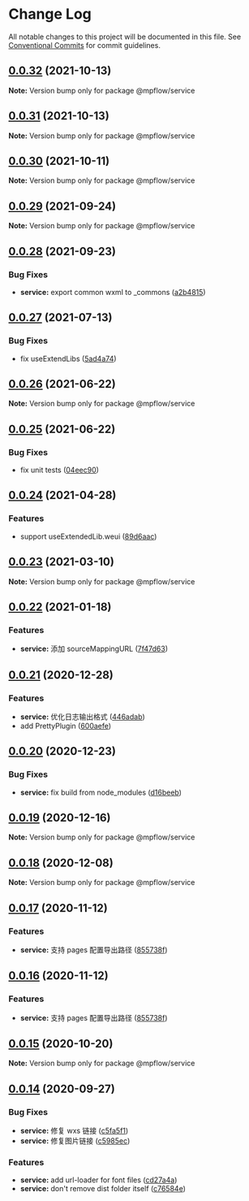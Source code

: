 # Change Log

All notable changes to this project will be documented in this file.
See [Conventional Commits](https://conventionalcommits.org) for commit guidelines.

## [0.0.32](https://github.com/wechat-miniprogram/mpflow/compare/@mpflow/service@0.0.31...@mpflow/service@0.0.32) (2021-10-13)

**Note:** Version bump only for package @mpflow/service

## [0.0.31](https://github.com/wechat-miniprogram/mpflow/compare/@mpflow/service@0.0.30...@mpflow/service@0.0.31) (2021-10-13)

**Note:** Version bump only for package @mpflow/service

## [0.0.30](https://github.com/wechat-miniprogram/mpflow/compare/@mpflow/service@0.0.29...@mpflow/service@0.0.30) (2021-10-11)

**Note:** Version bump only for package @mpflow/service

## [0.0.29](https://github.com/wechat-miniprogram/mpflow/compare/@mpflow/service@0.0.28...@mpflow/service@0.0.29) (2021-09-24)

**Note:** Version bump only for package @mpflow/service

## [0.0.28](https://github.com/wechat-miniprogram/mpflow/compare/@mpflow/service@0.0.27...@mpflow/service@0.0.28) (2021-09-23)

### Bug Fixes

- **service:** export common wxml to \_commons ([a2b4815](https://github.com/wechat-miniprogram/mpflow/commit/a2b48151cd5df9b5ceaff8ea11535d936fb133ef))

## [0.0.27](https://github.com/wechat-miniprogram/mpflow/compare/@mpflow/service@0.0.26...@mpflow/service@0.0.27) (2021-07-13)

### Bug Fixes

- fix useExtendLibs ([5ad4a74](https://github.com/wechat-miniprogram/mpflow/commit/5ad4a747d31e278f7aea80cf9bd2d6a3d11a212a))

## [0.0.26](https://github.com/wechat-miniprogram/mpflow/compare/@mpflow/service@0.0.25...@mpflow/service@0.0.26) (2021-06-22)

**Note:** Version bump only for package @mpflow/service

## [0.0.25](https://github.com/wechat-miniprogram/mpflow/compare/@mpflow/service@0.0.24...@mpflow/service@0.0.25) (2021-06-22)

### Bug Fixes

- fix unit tests ([04eec90](https://github.com/wechat-miniprogram/mpflow/commit/04eec90c9106015328db4682eee86b85f46a78b6))

## [0.0.24](https://github.com/wechat-miniprogram/mpflow/compare/@mpflow/service@0.0.23...@mpflow/service@0.0.24) (2021-04-28)

### Features

- support useExtendedLib.weui ([89d6aac](https://github.com/wechat-miniprogram/mpflow/commit/89d6aac7f28c4e1f233849dcafaa12c85abc9625))

## [0.0.23](https://github.com/wechat-miniprogram/mpflow/compare/@mpflow/service@0.0.22...@mpflow/service@0.0.23) (2021-03-10)

**Note:** Version bump only for package @mpflow/service

## [0.0.22](https://github.com/wechat-miniprogram/mpflow/compare/@mpflow/service@0.0.21...@mpflow/service@0.0.22) (2021-01-18)

### Features

- **service:** 添加 sourceMappingURL ([7f47d63](https://github.com/wechat-miniprogram/mpflow/commit/7f47d63088ba6eb5433062152c7439c67e341b2d))

## [0.0.21](https://github.com/wechat-miniprogram/mpflow/compare/@mpflow/service@0.0.20...@mpflow/service@0.0.21) (2020-12-28)

### Features

- **service:** 优化日志输出格式 ([446adab](https://github.com/wechat-miniprogram/mpflow/commit/446adab677bd670c970ac1da2a3779c2b1a2c3eb))
- add PrettyPlugin ([600aefe](https://github.com/wechat-miniprogram/mpflow/commit/600aefecfa9a54f2f7cce73fa080f1dd6a76e81a))

## [0.0.20](https://github.com/wechat-miniprogram/mpflow/compare/@mpflow/service@0.0.19...@mpflow/service@0.0.20) (2020-12-23)

### Bug Fixes

- **service:** fix build from node_modules ([d16beeb](https://github.com/wechat-miniprogram/mpflow/commit/d16beeb3cc3c4e3c1e66d759527c744724da4755))

## [0.0.19](https://github.com/wechat-miniprogram/mpflow/compare/@mpflow/service@0.0.18...@mpflow/service@0.0.19) (2020-12-16)

**Note:** Version bump only for package @mpflow/service

## [0.0.18](https://github.com/wechat-miniprogram/mpflow/compare/@mpflow/service@0.0.17...@mpflow/service@0.0.18) (2020-12-08)

**Note:** Version bump only for package @mpflow/service

## [0.0.17](https://github.com/wechat-miniprogram/mpflow/compare/@mpflow/service@0.0.15...@mpflow/service@0.0.17) (2020-11-12)

### Features

- **service:** 支持 pages 配置导出路径 ([855738f](https://github.com/wechat-miniprogram/mpflow/commit/855738f8a445fe0a841e1cfb352eda3ec1b9dad4))

## [0.0.16](https://github.com/wechat-miniprogram/mpflow/compare/@mpflow/service@0.0.15...@mpflow/service@0.0.16) (2020-11-12)

### Features

- **service:** 支持 pages 配置导出路径 ([855738f](https://github.com/wechat-miniprogram/mpflow/commit/855738f8a445fe0a841e1cfb352eda3ec1b9dad4))

## [0.0.15](https://github.com/wechat-miniprogram/mpflow/compare/@mpflow/service@0.0.14...@mpflow/service@0.0.15) (2020-10-20)

**Note:** Version bump only for package @mpflow/service

## [0.0.14](https://github.com/wechat-miniprogram/mpflow/compare/@mpflow/service@0.0.13...@mpflow/service@0.0.14) (2020-09-27)

### Bug Fixes

- **service:** 修复 wxs 链接 ([c5fa5f1](https://github.com/wechat-miniprogram/mpflow/commits/c5fa5f12b3c07074f091803b88fa9f46cc963eca))
- **service:** 修复图片链接 ([c5985ec](https://github.com/wechat-miniprogram/mpflow/commits/c5985ecd719ea8940f0a0377d30858ac78803530))

### Features

- **service:** add url-loader for font files ([cd27a4a](https://github.com/wechat-miniprogram/mpflow/commits/cd27a4a8e8b0bed90529f30fdc835b5941e677c4))
- **service:** don't remove dist folder itself ([c76584e](https://github.com/wechat-miniprogram/mpflow/commits/c76584e98454fdbfc86bf0ab57f6e61fa69a4caa))
